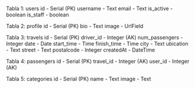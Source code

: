 Tabla 1: users
    id - Serial (PK)
    username - Text 
    email - Text
    is_active - boolean
    is_staff - boolean

Tabla 2: profile
    id - Serial (PK)
    bio - Text
    image - UrlField

Tabla 3: travels
    id - Serial (PK)
    driver_id - Integer (AK)
    num_passengers - Integer
    date - Date
    start_time - Time
    finish_time - Time
    city - Text
    ubication - Text
    street - Text
    postalcode - Integer
    createdAt - DateTime

Tabla 4: passengers
    id - Serial (PK)
    travel_id - Integer (AK)
    user_id - Integer (AK)

Tabla 5: categories
    id - Serial (PK)
    name - Text
    image - Text